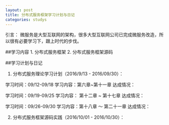 ```yaml
---
layout: post
title: 分布式服务框架学习计划与日记
categories: studys
---
```


引言： 微服务是大型互联网的架构，很多大型互联网公司已完成微服务改造，所以很有必要学习下，跟上时代的步伐。

##学习内容
    1. 分布式服务框架
    2. 分布式服务框架源码

##学习计划与日记

1. 分布式服务理论学习计划（2016/9/13 - 2016/09/30）：

学习时间：09/12-09/18
学习内容：第六章~第十一章
达成情况：
        

学习时间：09/19-09/25
学习内容： 第十二章 ~ 第十七章
达成情况：

学习时间：09/26-09/30
学习内容：第十八章 ～ 第二十一章
达成情况：

2. 分布式服务框架源码实践（2016/10/01 - 2016/10/30）：










